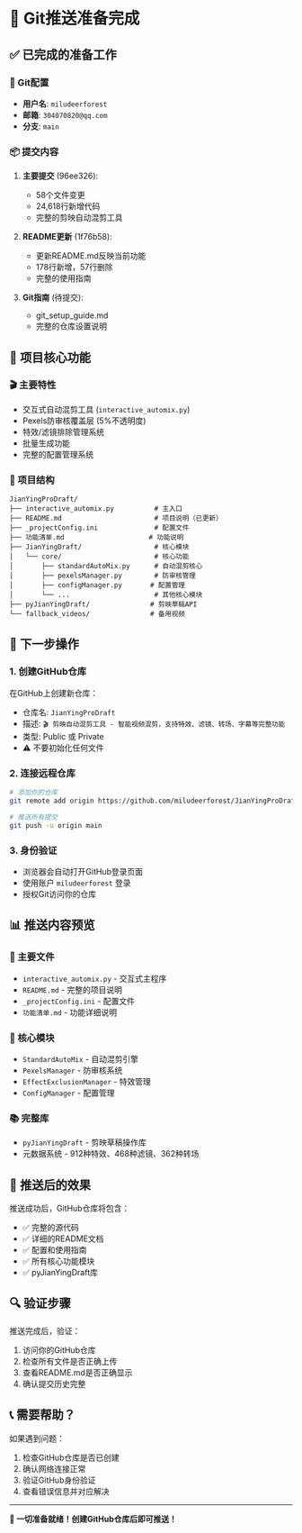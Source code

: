 # 🚀 Git推送准备完成

## ✅ 已完成的准备工作

### 🔧 Git配置
- **用户名**: `miludeerforest`
- **邮箱**: `304070820@qq.com`
- **分支**: `main`

### 📦 提交内容
1. **主要提交** (96ee326):
   - 58个文件变更
   - 24,618行新增代码
   - 完整的剪映自动混剪工具

2. **README更新** (1f76b58):
   - 更新README.md反映当前功能
   - 178行新增，57行删除
   - 完整的使用指南

3. **Git指南** (待提交):
   - git_setup_guide.md
   - 完整的仓库设置说明

## 🎯 项目核心功能

### 🎬 主要特性
- 交互式自动混剪工具 (`interactive_automix.py`)
- Pexels防审核覆盖层 (5%不透明度)
- 特效/滤镜排除管理系统
- 批量生成功能
- 完整的配置管理系统

### 📂 项目结构
```
JianYingProDraft/
├── interactive_automix.py          # 主入口
├── README.md                       # 项目说明（已更新）
├── _projectConfig.ini              # 配置文件
├── 功能清单.md                     # 功能说明
├── JianYingDraft/                  # 核心模块
│   └── core/                       # 核心功能
│       ├── standardAutoMix.py      # 自动混剪核心
│       ├── pexelsManager.py        # 防审核管理
│       ├── configManager.py       # 配置管理
│       └── ...                     # 其他核心模块
├── pyJianYingDraft/               # 剪映草稿API
└── fallback_videos/               # 备用视频
```

## 🔄 下一步操作

### 1. 创建GitHub仓库
在GitHub上创建新仓库：
- 仓库名: `JianYingProDraft`
- 描述: `🎬 剪映自动混剪工具 - 智能视频混剪，支持特效、滤镜、转场、字幕等完整功能`
- 类型: Public 或 Private
- ⚠️ 不要初始化任何文件

### 2. 连接远程仓库
```bash
# 添加你的仓库
git remote add origin https://github.com/miludeerforest/JianYingProDraft.git

# 推送所有提交
git push -u origin main
```

### 3. 身份验证
- 浏览器会自动打开GitHub登录页面
- 使用账户 `miludeerforest` 登录
- 授权Git访问你的仓库

## 📊 推送内容预览

### 🎯 主要文件
- `interactive_automix.py` - 交互式主程序
- `README.md` - 完整的项目说明
- `_projectConfig.ini` - 配置文件
- `功能清单.md` - 功能详细说明

### 🔧 核心模块
- `StandardAutoMix` - 自动混剪引擎
- `PexelsManager` - 防审核系统
- `EffectExclusionManager` - 特效管理
- `ConfigManager` - 配置管理

### 📚 完整库
- `pyJianYingDraft` - 剪映草稿操作库
- 元数据系统 - 912种特效、468种滤镜、362种转场

## 🎉 推送后的效果

推送成功后，GitHub仓库将包含：
- ✅ 完整的源代码
- ✅ 详细的README文档
- ✅ 配置和使用指南
- ✅ 所有核心功能模块
- ✅ pyJianYingDraft库

## 🔍 验证步骤

推送完成后，验证：
1. 访问你的GitHub仓库
2. 检查所有文件是否正确上传
3. 查看README.md是否正确显示
4. 确认提交历史完整

## 📞 需要帮助？

如果遇到问题：
1. 检查GitHub仓库是否已创建
2. 确认网络连接正常
3. 验证GitHub身份验证
4. 查看错误信息并对应解决

---

**🎯 一切准备就绪！创建GitHub仓库后即可推送！**
